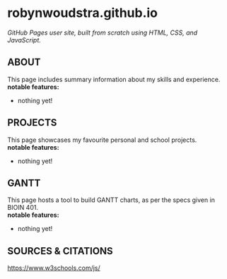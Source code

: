 # robynwoudstra.github.io
_GitHub Pages user site, built from scratch using HTML, CSS, and JavaScript._  

## ABOUT  
This page includes summary information about my skills and experience.  
__notable features:__  
  * nothing yet!  

## PROJECTS  
This page showcases my favourite personal and school projects.  
__notable features:__  
  * nothing yet!  

## GANTT  
This page hosts a tool to build GANTT charts, as per the specs given in BIOIN 401.   
__notable features:__  
  * nothing yet!  

## SOURCES & CITATIONS
https://www.w3schools.com/js/
